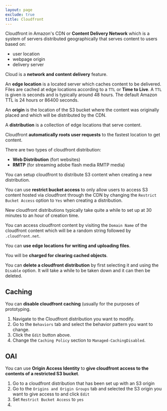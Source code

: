 ```yaml
---
layout: page
exclude: true
title: Cloudfront
---
```


Cloudfront in Amazon's CDN or **Content Delivery Network** which is a system of servers distributed geographically that serves content to users based on:

- user location
- webpage origin
- delivery server

Cloud is a **network and content delivery** feature.

An **edge location** is a located server which caches content to be delivered. Files are cached at edge locations according to a `TTL` or **Time to Live**. A `TTL` is given is seconds and is typically around 48 hours. The default Amazon TTL is 24 hours or 86400 seconds.

An **origin** is the location of the S3 bucket where the content was originally placed and which will be distributed by the CDN.

A **distribution** is a collection of edge locations that serve content.

Cloudfront **automatically roots user requests** to the fastest location to get content.

There are two types of cloudfront distribution:

- **Web Distribution** (fort websites)
- **RMTP** (for streaming adobe flash media RMTP media)

You can setup cloudfront to distribute S3 content when creating a new distribution.

You can use **restrict bucket access** to only allow users to access S3 content hosted via cloudfront through the CDN by changing the `Restrict Bucket Access` option to `Yes` when creating a distribution.

New cloudfront distributions typically take quite a while to set up at 30 minutes to an hour of creation time.

You can access cloudfront content by visiting the `Domain Name` of the cloudfront content which will be a random string followed by `.cloudfront.net`.

You can **use edge locations for writing and uploading files**.

You will be **charged for clearing cached objects**.

You can **delete a cloudfront distribution** by first selecting it and using the `Disable` option. It will take a while to be taken down and it can then be deleted.

## Caching

You can **disable cloudfront caching** (usually for the purposes of prototyping.

1. Navigate to the Cloudfront distribution you want to modify.
2. Go to the `Behaviors` tab and select the behavior pattern you want to change.
3. Click the `Edit` button above.
4. Change the `Caching Policy` section to `Managed-CachingDisabled`.

## OAI

You can use **Origin Access Identity** to **give cloudfront access to the contents of a restricted S3 bucket**. 

1. Go to a cloudfront distribution that has been set up with an S3 origin
2. Go to the `Origins and Origin Groups` tab and selected the S3 origin you want to give access to and click `Edit`
3. Set `Restrict Bucket Access` to `yes`
4. 





<!--stackedit_data:
eyJoaXN0b3J5IjpbNDA0MDMwNTE0LDEwODY5NjY2NDgsLTIxMj
gxMTg5ODgsLTE3ODM5MTIzODcsMTYyMTg5MDY3MywxMTU5NDk4
MTQwXX0=
-->
